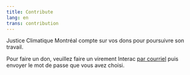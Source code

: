 ```yaml
---
title: Contribute
lang: en
trans: contribution
---
```

Justice Climatique Montréal compte sur vos dons pour poursuivre son travail.

Pour faire un don, veuillez faire un virement Interac [par courriel](mailto:justiceclimatiquemtl@gmail.com) puis envoyer le mot de passe que vous avez choisi.
